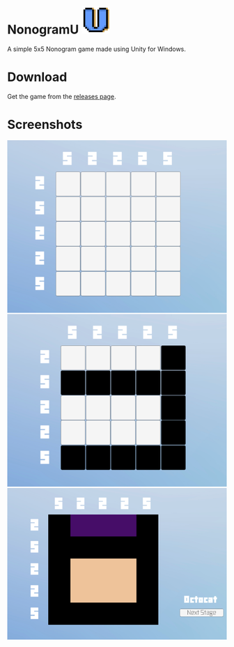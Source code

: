 # NonogramU ![Logo](https://github.com/AlexKoulel/NonogramU/blob/main/Picross/Assets/Images/Screenshots%26Logo/logo-bigger.png)

A simple 5x5 Nonogram game made using Unity for Windows.

# Download
Get the game from the [releases page](https://github.com/AlexKoulel/NonogramU/releases).

# Screenshots

![1](https://github.com/AlexKoulel/NonogramU/blob/main/Picross/Assets/Images/Screenshots%26Logo/1.png)
![2](https://github.com/AlexKoulel/NonogramU/blob/main/Picross/Assets/Images/Screenshots%26Logo/2.png)
![3](https://github.com/AlexKoulel/NonogramU/blob/main/Picross/Assets/Images/Screenshots%26Logo/3.png)
